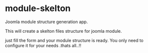 # module-skelton

Joomla module structure generation app.

This will create a skelton files structure for joomla module.

just fill the form and your module structure is ready.
You only need to configure it for your needs .thats all..!!


